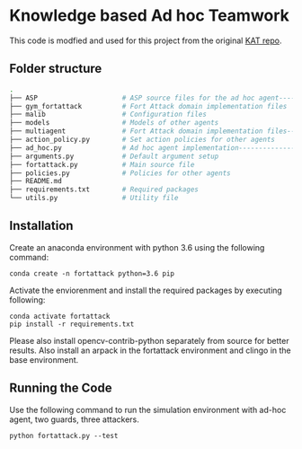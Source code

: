 # Knowledge based Ad hoc Teamwork

This code is modfied and used for this project from the original [KAT repo](https://github.com/hharithaki/KAT/tree/main).

## Folder structure

```bash
.
├── ASP                     # ASP source files for the ad hoc agent--------------------most modifications are made here
├── gym_fortattack          # Fort Attack domain implementation files
├── malib                   # Configuration files
├── models                  # Models of other agents
├── multiagent              # Fort Attack domain implementation files--------------------some modifications made here
├── action_policy.py        # Set action policies for other agents
├── ad_hoc.py               # Ad hoc agent implementation-------------------------------modified for explanation specific output
├── arguments.py            # Default argument setup
├── fortattack.py           # Main source file
├── policies.py             # Policies for other agents
├── README.md
├── requirements.txt        # Required packages
└── utils.py                # Utility file
```

## Installation
Create an anaconda environment with python 3.6 using the following command:

```setup
conda create -n fortattack python=3.6 pip
```

Activate the enviorenment and install the required packages by executing following:

```setup
conda activate fortattack
pip install -r requirements.txt
```

Please also install opencv-contrib-python separately from source for better results. Also install an arpack in the fortattack environment and clingo in the base environment.
## Running the Code
Use the following command to run the simulation environment with ad-hoc agent, two guards, three attackers.

```setup
python fortattack.py --test
```

